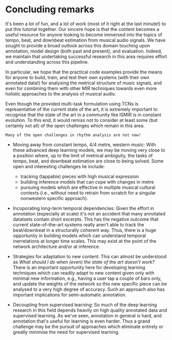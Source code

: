 # Concluding remarks

It's been a lot of fun, and a lot of work (most of it right at the last minute!) 
to put this tutorial together. Our sincere hope is that the
content becomes a useful resource for anyone looking
to become immersed into the topics of tempo, beat, and downbeat
estimation from musical audio signals.
We have sought to provide a broad outlook across this domain
touching upon annotation, model design (both past and present),
and evaluation. Indeed, we maintain that undertaking
successful research in this area requires effort and understanding
across this pipeline.  

In particular, we hope that the practical code examples
provide the means for anyone to build, train, and test
their own systems (with their own annotated data!) 
for analysing the metrical structure of music signals, 
and even for combining
them with other MIR techniques towards 
even more holistic approaches to the analysis
of musical audio. 

Even though the provided multi-task formulation using
TCNs is representative of the current state of the art,
it is extremely important to recognise that
the state of the art in a community like ISMIR is in 
constant evolution. To this end, it would 
remiss not to consider at least some (but certainly not all) 
of the open challenges which remain in this area. 

```{note}
Many of the open challenges in rhythm analysis are not new! 
```

* Moving away from constant tempo, 4/4 metre, western music:
With these advanced deep learning models, we may be moving
very close to a position where, up to the limit of metrical
ambiguity, the tasks of tempo, beat, and downbeat estimation
are close to being solved. Some open and interesting 
challenges lie include: 
	* tracking (tappable) pieces with high musical expression 
	* building inference models that can cope with changes in metre
	* pursuing models which are effective in multiple
	musical cultural contexts (i.e., without need to retrain
	from scratch for a singular nonwestern specific approach). 

* Incoporating long-term temporal dependencies: 
Given the effort in annotation (especially at scale)
it's not an accident that many annotated datatsets contain
short excerpts. This has the negative outcome that 
current state-of–the-art systems really aren't able
to track the beat/downbeat in a structurally coherent way. 
Thus, there is a huge opportunity in building models
which can understand temporal inerrelations at longer
time scales. This may exist at the point of the 
network architecture and/or at inference. 

* Strategies for adaptation to new content: This can
almost be understood as *What should I do when (even)
the state of the art doesn't work?* There is an important
opportunity here for developing learning techniques
which can readily adapt to new content given only
with minimal new information, e.g., having a user
tap a couple of bars only, and update the weights
of the network so this new specific piece can be 
analysed to a very high degree of accuracy.
Such an approach also has important implications
for semi-automatic annotation. 

* Decoupling from supervised learning: So much of the deep learning
research in this field depends heavily on high quality annotated data
and supervised learning. As we've seen, annotation in general is hard, and 
annotation that's useful for learning is even harder. Thus
a grand challenge may be the pursuit of approaches
which eliminate entirely or greatly minimise the
need for supervised learning.  


